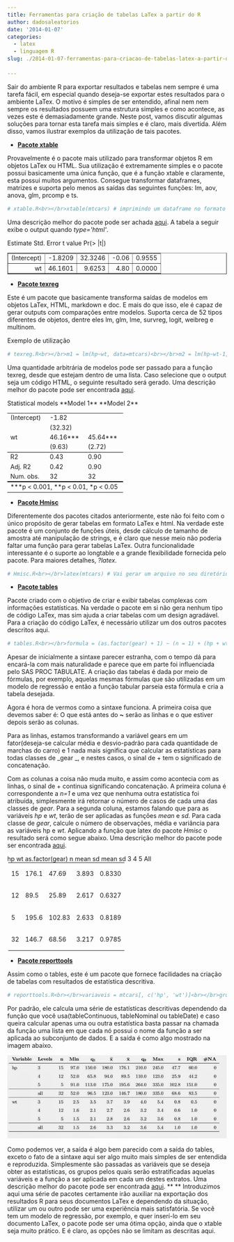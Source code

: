 ```yaml
---
title: Ferramentas para criação de tabelas LaTex a partir do R
author: dadosaleatorios
date: '2014-01-07'
categories:
  - latex
  - linguagem R
slug: ./2014-01-07-ferramentas-para-criacao-de-tabelas-latex-a-partir-do-r

---
```


Sair do ambiente R para exportar resultados e tabelas nem sempre é uma tarefa fácil, em especial quando deseja-se exportar estes resultados para o ambiente LaTex. O motivo é simples de ser entendido, afinal nem nem sempre os resultados possuem uma estrutura simples e como acontece, as vezes este é demasiadamente grande. Neste post, vamos discutir algumas soluções para tornar esta tarefa mais simples e é claro, mais divertida. Além disso, vamos ilustrar exemplos da utilização de tais pacotes.

  * [**Pacote xtable**](http://cran.r-project.org/web/packages/xtable/index.html)

Provavelmente é o pacote mais utilizado para transformar objetos R em objetos LaTex ou HTML. Sua utilização é extremamente simples e o pacote possui basicamente uma única função, que é a função xtable e claramente, esta possui muitos argumentos. Consegue transformar dataframes, matrizes e suporta pelo menos as saídas das seguintes funções: lm, aov, anova, glm, prcomp e ts.

```r
# xtable.R<br></br>xtable(mtcars) # imprimindo um dataframe no formato LaTex<br></br>ajuste = lm(hp~wt, data=mtcars)<br></br>ajuste_latex = xtable(ajuste)<br></br>print(ajuste_latex, type='latex')<br></br>
```

Uma descrição melhor do pacote pode ser achada [aqui](http://cran.r-project.org/web/packages/xtable/vignettes/xtableGallery.pdf). A tabela a seguir exibe o output quando _type='html'_.

<table border="1" ><tbody ><tr > Estimate  Std. Error  t value  Pr(&gt |t|)   </tr><tr >
<td align="right" >(Intercept)
</td>
<td align="right" >-1.8209
</td>
<td align="right" >32.3246
</td>
<td align="right" >-0.06
</td>
<td align="right" >0.9555
</td> </tr><tr >
<td align="right" >wt
</td>
<td align="right" >46.1601
</td>
<td align="right" >9.6253
</td>
<td align="right" >4.80
</td>
<td align="right" >0.0000
</td> </tr></tbody></table>

  * [**Pacote texreg**](http://cran.r-project.org/web/packages/texreg/index.html)

Este é um pacote que basicamente transforma saídas de modelos em objetos LaTex, HTML, markdown e doc. E mais do que isso, ele é capaz de gerar outputs com comparações entre modelos. Suporta cerca de 52 tipos diferentes de objetos, dentre eles lm, glm, lme, survreg, logit, weibreg e multinom.

Exemplo de utilização

```r
# texreg.R<br></br>m1 = lm(hp~wt, data=mtcars)<br></br>m2 = lm(hp~wt-1, data=mtcars) # Sem intercepto<br></br>texreg(list(m1, m2))<br></br>
```

Uma quantidade arbitrária de modelos pode ser passado para a função texreg, desde que estejam dentro de uma lista. Caso selecione que o output seja um código HTML, o seguinte resultado será gerado. Uma descrição melhor do pacote pode ser encontrada [aqui](http://cran.r-project.org/web/packages/texreg/vignettes/v55i08.pdf).

<table align="center" cellspacing="0" style="border:none;" >  Statistical models  <tbody ><tr >        **Model 1**    **Model 2**  </tr><tr >
<td style="border:none;padding-right:12px;" >(Intercept)
</td>
<td style="border:none;padding-right:12px;" >-1.82
</td>
<td style="border:none;padding-right:12px;" >
</td>  </tr><tr >
<td style="border:none;padding-right:12px;" >
</td>
<td style="border:none;padding-right:12px;" >(32.32)
</td>
<td style="border:none;padding-right:12px;" >
</td>  </tr><tr >
<td style="border:none;padding-right:12px;" >wt
</td>
<td style="border:none;padding-right:12px;" >46.16***
</td>
<td style="border:none;padding-right:12px;" >45.64***
</td>  </tr><tr >
<td style="border:none;padding-right:12px;" >
</td>
<td style="border:none;padding-right:12px;" >(9.63)
</td>
<td style="border:none;padding-right:12px;" >(2.72)
</td>  </tr><tr >
<td style="border-top:1px solid black;" >R2
</td>
<td style="border-top:1px solid black;" >0.43
</td>
<td style="border-top:1px solid black;" >0.90
</td>  </tr><tr >
<td style="border:none;padding-right:12px;" >Adj. R2
</td>
<td style="border:none;padding-right:12px;" >0.42
</td>
<td style="border:none;padding-right:12px;" >0.90
</td>  </tr><tr >
<td style="border-bottom:2px solid black;" >Num. obs.
</td>
<td style="border-bottom:2px solid black;" >32
</td>
<td style="border-bottom:2px solid black;" >32
</td>  </tr><tr >
<td colspan="3" style="border:none;padding-right:12px;" >***p < 0.001, **p < 0.01, *p < 0.05
</td>  </tr></tbody></table>

  * [**Pacote Hmisc**](http://cran.r-project.org/web/packages/Hmisc/index.html)

Diferentemente dos pacotes citados anteriormente, este não foi feito com o único propósito de gerar tabelas em formato LaTex e html. Na verdade este pacote é um conjunto de funções úteis, desde cálculo de tamanho de amostra até manipulação de strings, e é claro que nesse meio não poderia faltar uma função para gerar tabelas LaTex. Outra funcionalidade interessante é o suporte ao longtable e a grande flexibilidade fornecida pelo pacote. Para maiores detalhes, _?latex_.

```r
# Hmisc.R<br></br>latex(mtcars) # Vai gerar um arquivo no seu diretório de trabalho.<br></br>latexTabular(mtcars) # Imprime a tabela.<br></br>
```

  * **[Pacote tables](http://cran.r-project.org/web/packages/tables/)**

Pacote criado com o objetivo de criar e exibir tabelas complexas com informações estatísticas. Na verdade o pacote em si não gera nenhum tipo de código LaTex, mas sim ajuda a criar tabelas com um design agradável. Para a criação do código LaTex, é necessário utilizar um dos outros pacotes descritos aqui.

```r
# tables.R<br></br>formula = (as.factor(gear) + 1) ~ (n = 1) + (hp + wt) * (mean + sd)<br></br>tabular(formula, data = mtcars)<br></br>
```

Apesar de inicialmente a sintaxe parecer estranha, com o tempo dá para encará-la com mais naturalidade e parece que em parte foi influenciada pelo SAS PROC TABULATE. A criação das tabelas é dada por meio de fórmulas, por exemplo, aquelas mesmas fórmulas que são utilizadas em um modelo de regressão e então a função tabular parseia esta fórmula e cria a tabela desejada.

Agora é hora de vermos como a sintaxe funciona. A primeira coisa que devemos saber é: O que está antes do **~** serão as linhas e o que estiver depois  serão as colunas.

Para as linhas, estamos transformando a variável gears em um fator(deseja-se calcular média e desvio-padrão para cada quantidade de marchas do carro) e 1 nada mais significa que calcular as estatísticas para todas classes de _gear _, e nestes casos, o sinal de + tem o significado de concatenação.

Com as colunas a coisa não muda muito, e assim como acontecia com as linhas,  o sinal de + continua significando concatenação. A primeira coluna é correspondente a _n=1_ e uma vez que nenhuma outra estatística foi atribuída, simplesmente irá retornar o número de casos de cada uma das  classes de _gear_. Para a segunda coluna, estamos falando que para as variáveis _hp_ e _wt_, terão de ser aplicadas as funções _mean_ e _sd_. Para cada classe de _gear_, calcule o número de observações, média e variância para as variáveis hp e _wt_. Aplicando a função que latex do pacote _Hmisc_ o resultado será como segue abaixo. Uma descrição melhor do pacote pode ser encontrada [aqui](http://cran.r-project.org/web/packages/tables/vignettes/tables.pdf).

<table rules="groups" style="margin:0 auto;width:500px;" ><tr class="center" >      hp  wt</tr><tr class="center" >  as.factor(gear)  n  mean  sd  mean  sd</tr><tbody ><tr class="center" >  3
<td >

15

</td>
<td >

176.1

</td>
<td >

47.69

</td>
<td >

3.893

</td>
<td >

0.8330

</td></tr><tr class="center" >  4
<td >

12

</td>
<td >

89.5

</td>
<td >

25.89

</td>
<td >

2.617

</td>
<td >

0.6327

</td></tr><tr class="center" >  5
<td >

5

</td>
<td >

195.6

</td>
<td >

102.83

</td>
<td >

2.633

</td>
<td >

0.8189

</td></tr><tr class="center" >  All
<td >

32

</td>
<td >

146.7

</td>
<td >

68.56

</td>
<td >

3.217

</td>
<td >

0.9785

</td></tr></tbody></table>

  * [**Pacote reporttools**](http://cran.r-project.org/web/packages/reports/index.html)

Assim como o tables, este é um pacote que fornece facilidades na criação de tabelas com resultados de estatística descritiva.

```r
# reporttools.R<br></br>variaveis = mtcars[, c('hp', 'wt')]<br></br>grupos = factor(mtcars$gear)<br></br>tableContinuous(vars=variaveis, group=grupos, pval=none )<br></br>
```

Por padrão, ele calcula uma série de estatísticas descritivas dependendo da função que você usa(tableContinuous, tableNominal ou tableDate) e caso queira calcular apenas uma ou outra estatística basta passar na chamada da função uma lista em que cada nó possui o nome da função a ser aplicada ao subconjunto de dados. E a saída é como algo mostrado na imagem abaixo.

![](./image-01.jpeg)

Como podemos ver, a saída é algo bem parecido com a saída do tables, exceto o fato de a sintaxe aqui ser algo muito mais simples de ser entendida e reproduzida. Simplesmente são passadas as variáveis que se deseja obter as estatísticas, os grupos pelos quais serão estratificadas aquelas variáveis e a função a ser aplicada em cada um destes extratos. Uma descrição melhor do pacote pode ser encontrada [aqui](http://cran.r-project.org/web/packages/reporttools/vignettes/reporttools.pdf).
**
**
Introduzimos aqui uma série de pacotes certamente irão auxiliar na exportação dos resultados R para seus documentos LaTex e dependendo da situação, utilizar um ou outro pode ser uma experiência mais satisfatória. Se você tem um modelo de regressão, por exemplo, e quer inserí-lo em seu documento LaTex, o pacote pode ser uma ótima opção, ainda que o xtable seja muito prático. E é claro, as opções não se limitam as descritas aqui.

